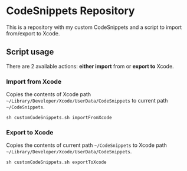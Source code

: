 # CodeSnippets Repository

This is a repository with my custom CodeSnippets and a script to import from/export to Xcode.

## Script usage
There are 2 available actions: **either import** from or **export to** Xcode.

### Import from Xcode

Copies the contents of Xcode path `~/Library/Developer/Xcode/UserData/CodeSnippets` to current path `~/CodeSnippets`.

```shell
sh customCodeSnippets.sh importFromXcode
```

### Export to Xcode

Copies the contents of current path `~/CodeSnippets` to Xcode path  `~/Library/Developer/Xcode/UserData/CodeSnippets`.

```shell
sh customCodeSnippets.sh exportToXcode
```
